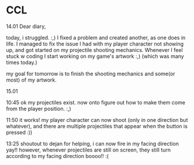 # CCL
14.01 Dear diary,

today, i struggled. :,)
I fixed a problem and created another, as one does in life. I managed to fix the issue I had with my player character not showing up, and got started on my projectile shooting mechanics. 
Whenever I feel stuck w coding I start working on my game's artwork :,) (which was many times today.)

my goal for tomorrow is to finish the shooting mechanics and some(or most) of my artwork.

15.01

10:45 ok my projectiles exist. now onto figure out how to make them come from the player position. :,)

11:50 it works! my player character can now shoot (only in one direction but whatever), and there are multiple projectiles that appear when the button is pressed :))

13:25 shoutout to dejan for helping, i can now fire in my facing direction yay!!
      however, whenever projectiles are still on screen, they still turn according to my facing direction boooo!! :(

